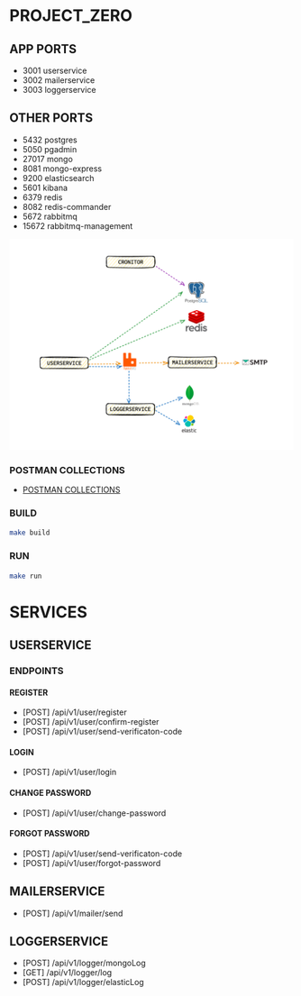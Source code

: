 # PROJECT_ZERO

## APP PORTS
- 3001 userservice
- 3002 mailerservice
- 3003 loggerservice

## OTHER PORTS
- 5432 postgres
- 5050 pgadmin
- 27017 mongo
- 8081 mongo-express
- 9200 elasticsearch
- 5601 kibana
- 6379 redis
- 8082 redis-commander
- 5672 rabbitmq
- 15672 rabbitmq-management


![img.png](img.png)

### POSTMAN COLLECTIONS
- [POSTMAN COLLECTIONS](https://github.com/mkaganm/golang-microservice-ecommerce-project/tree/master/postman-collections)


### BUILD
```bash
make build
```

### RUN
```bash
make run
```

# SERVICES

## USERSERVICE

### ENDPOINTS

#### REGISTER
- [POST] /api/v1/user/register
- [POST] /api/v1/user/confirm-register
- [POST] /api/v1/user/send-verificaton-code

#### LOGIN
- [POST] /api/v1/user/login

#### CHANGE PASSWORD
- [POST] /api/v1/user/change-password

#### FORGOT PASSWORD
- [POST] /api/v1/user/send-verificaton-code
- [POST] /api/v1/user/forgot-password

## MAILERSERVICE
- [POST] /api/v1/mailer/send

## LOGGERSERVICE
- [POST] /api/v1/logger/mongoLog
- [GET] /api/v1/logger/log
- [POST] /api/v1/logger/elasticLog


